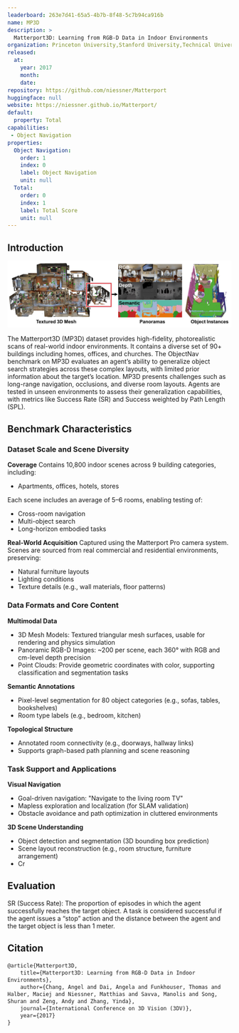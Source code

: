 ```yaml
---
leaderboard: 263e7d41-65a5-4b7b-8f48-5c7b94ca916b
name: MP3D
description: >
  Matterport3D: Learning from RGB-D Data in Indoor Environments
organization: Princeton University,Stanford University,Technical University of Munich
released:
  at:
    year: 2017
    month:
    date:
repository: https://github.com/niessner/Matterport
huggingface: null
website: https://niessner.github.io/Matterport/
default:
  property: Total
capabilities:
 - Object Navigation
properties:
  Object Navigation:
    order: 1
    index: 0
    label: Object Navigation
    unit: null
  Total:
    order: 0
    index: 1
    label: Total Score
    unit: null
---
```


## Introduction

![alt text](assets/MP3D.png)

The Matterport3D (MP3D) dataset provides high-fidelity, photorealistic scans of real-world indoor environments. It contains a diverse set of 90+ buildings including homes, offices, and churches. The ObjectNav benchmark on MP3D evaluates an agent’s ability to generalize object search strategies across these complex layouts, with limited prior information about the target’s location. MP3D presents challenges such as long-range navigation, occlusions, and diverse room layouts. Agents are tested in unseen environments to assess their generalization capabilities, with metrics like Success Rate (SR) and Success weighted by Path Length (SPL).
## Benchmark Characteristics

### Dataset Scale and Scene Diversity

**Coverage**
Contains 10,800 indoor scenes across 9 building categories, including:
- Apartments, offices, hotels, stores

Each scene includes an average of 5–6 rooms, enabling testing of:
- Cross-room navigation
- Multi-object search
- Long-horizon embodied tasks

**Real-World Acquisition**
Captured using the Matterport Pro camera system.
Scenes are sourced from real commercial and residential environments, preserving:
- Natural furniture layouts
- Lighting conditions
- Texture details (e.g., wall materials, floor patterns)

### Data Formats and Core Content

**Multimodal Data**
- 3D Mesh Models: Textured triangular mesh surfaces, usable for rendering and physics simulation
- Panoramic RGB-D Images: ~200 per scene, each 360° with RGB and cm-level depth precision
- Point Clouds: Provide geometric coordinates with color, supporting classification and segmentation tasks

**Semantic Annotations**
- Pixel-level segmentation for 80 object categories (e.g., sofas, tables, bookshelves)
- Room type labels (e.g., bedroom, kitchen)

**Topological Structure**
- Annotated room connectivity (e.g., doorways, hallway links)
- Supports graph-based path planning and scene reasoning

### Task Support and Applications

**Visual Navigation**
- Goal-driven navigation: "Navigate to the living room TV"
- Mapless exploration and localization (for SLAM validation)
- Obstacle avoidance and path optimization in cluttered environments

**3D Scene Understanding**
- Object detection and segmentation (3D bounding box prediction)
- Scene layout reconstruction (e.g., room structure, furniture arrangement)
- Cr


## Evaluation
SR (Success Rate): The proportion of episodes in which the agent successfully reaches the target object. A task is considered successful if the agent issues a “stop” action and the distance between the agent and the target object is less than 1 meter.

## Citation

```
@article{Matterport3D,
    title={Matterport3D: Learning from RGB-D Data in Indoor Environments},
    author={Chang, Angel and Dai, Angela and Funkhouser, Thomas and Halber, Maciej and Niessner, Matthias and Savva, Manolis and Song, Shuran and Zeng, Andy and Zhang, Yinda},
    journal={International Conference on 3D Vision (3DV)},
    year={2017}
}
```
